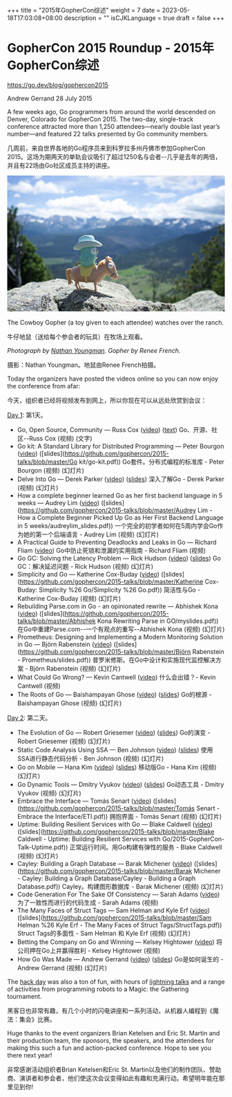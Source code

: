 +++
title = "2015年GopherCon综述"
weight = 7
date = 2023-05-18T17:03:08+08:00
description = ""
isCJKLanguage = true
draft = false
+++

# GopherCon 2015 Roundup - 2015年GopherCon综述

https://go.dev/blog/gophercon2015

Andrew Gerrand
28 July 2015

A few weeks ago, Go programmers from around the world descended on Denver, Colorado for GopherCon 2015. The two-day, single-track conference attracted more than 1,250 attendees—nearly double last year’s number—and featured 22 talks presented by Go community members.

几周前，来自世界各地的Go程序员来到科罗拉多州丹佛市参加GopherCon 2015。这场为期两天的单轨会议吸引了超过1250名与会者--几乎是去年的两倍，并且有22场由Go社区成员主持的讲座。

![img](GopherCon2015Roundup_img/cowboy.jpg)

The Cowboy Gopher (a toy given to each attendee) watches over the ranch.

牛仔地鼠（送给每个参会者的玩具）在牧场上观看。

*Photograph by [Nathan Youngman](https://twitter.com/nathany/status/619861336399351808). Gopher by Renee French.*

摄影：Nathan Youngman。地鼠由Renee French拍摄。

Today the organizers have posted the videos online so you can now enjoy the conference from afar:

今天，组织者已经将视频发布到网上，所以你现在可以从远处欣赏到会议：

[Day 1](http://gophercon.com/schedule/8july/): 第1天。

- Go, Open Source, Community — Russ Cox ([video](https://www.youtube.com/watch?v=XvZOdpd_9tc)) ([text](https://blog.golang.org/open-source)) Go、开源、社区--Russ Cox (视频) (文字)
- Go kit: A Standard Library for Distributed Programming — Peter Bourgon ([video](https://www.youtube.com/watch?v=1AjaZi4QuGo)) ([slides](https://github.com/gophercon/2015-talks/blob/master/Go kit/go-kit.pdf)) Go套件。分布式编程的标准库 - Peter Bourgon (视频) (幻灯片)
- Delve Into Go — Derek Parker ([video](https://www.youtube.com/watch?v=InG72scKPd4)) ([slides](http://go-talks.appspot.com/github.com/derekparker/talks/gophercon-2015/delve-into-go.slide)) 深入了解Go - Derek Parker (视频) (幻灯片)
- How a complete beginner learned Go as her first backend language in 5 weeks — Audrey Lim ([video](https://www.youtube.com/watch?v=fZh8uCInEfw)) ([slides](https://github.com/gophercon/2015-talks/blob/master/Audrey Lim - How a Complete Beginner Picked Up Go as Her First Backend Language in 5 weeks/audreylim_slides.pdf)) 一个完全的初学者如何在5周内学会Go作为她的第一个后端语言 - Audrey Lim (视频) (幻灯片)
- A Practical Guide to Preventing Deadlocks and Leaks in Go — Richard Fliam ([video](https://www.youtube.com/watch?v=3EW1hZ8DVyw)) Go中防止死锁和泄漏的实用指南 - Richard Fliam (视频)
- Go GC: Solving the Latency Problem — Rick Hudson ([video](https://www.youtube.com/watch?v=aiv1JOfMjm0)) ([slides](https://go.dev/talks/2015/go-gc.pdf)) Go GC：解决延迟问题 - Rick Hudson (视频) (幻灯片)
- Simplicity and Go — Katherine Cox-Buday ([video](https://www.youtube.com/watch?v=S6mEo_FHZ5Y)) ([slides](https://github.com/gophercon/2015-talks/blob/master/Katherine Cox-Buday: Simplicity %26 Go/Simplicity %26 Go.pdf)) 简洁性与Go - Katherine Cox-Buday (视频) (幻灯片)
- Rebuilding Parse.com in Go - an opinionated rewrite — Abhishek Kona ([video](https://www.youtube.com/watch?v=_f9LS-OWfeA)) ([slides](https://github.com/gophercon/2015-talks/blob/master/Abhishek Kona Rewriting Parse in GO/myslides.pdf)) 在Go中重建Parse.com--一个有观点的重写--Abhishek Kona (视频) (幻灯片)
- Prometheus: Designing and Implementing a Modern Monitoring Solution in Go — Björn Rabenstein ([video](https://www.youtube.com/watch?v=1V7eJ0jN8-E)) ([slides](https://github.com/gophercon/2015-talks/blob/master/Björn Rabenstein - Prometheus/slides.pdf)) 普罗米修斯。在Go中设计和实施现代监控解决方案 - Björn Rabenstein (视频) (幻灯片)
- What Could Go Wrong? — Kevin Cantwell ([video](https://www.youtube.com/watch?v=VC3QXZ-x5yI)) 什么会出错？- Kevin Cantwell (视频)
- The Roots of Go — Baishampayan Ghose ([video](https://www.youtube.com/watch?v=0hPOopcJ8-E)) ([slides](https://speakerdeck.com/bg/the-roots-of-go)) Go的根源 - Baishampayan Ghose (视频) (幻灯片)

[Day 2](http://gophercon.com/schedule/9july/): 第二天。

- The Evolution of Go — Robert Griesemer ([video](https://www.youtube.com/watch?v=0ReKdcpNyQg)) ([slides](https://go.dev/talks/2015/gophercon-goevolution.slide)) Go的演变 - Robert Griesemer (视频) (幻灯片)
- Static Code Analysis Using SSA — Ben Johnson ([video](https://www.youtube.com/watch?v=D2-gaMvWfQY)) ([slides](https://speakerdeck.com/benbjohnson/static-code-analysis-using-ssa)) 使用SSA进行静态代码分析 - Ben Johnson (视频) (幻灯片)
- Go on Mobile — Hana Kim ([video](https://www.youtube.com/watch?v=sQ6-HyPxHKg)) ([slides](https://go.dev/talks/2015/gophercon-go-on-mobile.slide)) 移动版Go - Hana Kim (视频) (幻灯片)
- Go Dynamic Tools — Dmitry Vyukov ([video](https://www.youtube.com/watch?v=a9xrxRsIbSU)) ([slides](https://go.dev/talks/2015/dynamic-tools.slide)) Go动态工具 - Dmitry Vyukov (视频) (幻灯片)
- Embrace the Interface — Tomás Senart ([video](https://www.youtube.com/watch?v=xyDkyFjzFVc)) ([slides](https://github.com/gophercon/2015-talks/blob/master/Tomás Senart - Embrace the Interface/ETI.pdf)) 拥抱界面 - Tomás Senart (视频) (幻灯片)
- Uptime: Building Resilient Services with Go — Blake Caldwell ([video](https://www.youtube.com/watch?v=PyBJQA4clfc)) ([slides](https://github.com/gophercon/2015-talks/blob/master/Blake Caldwell - Uptime: Building Resilient Services with Go/2015-GopherCon-Talk-Uptime.pdf)) 正常运行时间。用Go构建有弹性的服务 - Blake Caldwell (视频) (幻灯片) 
- Cayley: Building a Graph Database — Barak Michener ([video](https://www.youtube.com/watch?v=-9kWbPmSyCI)) ([slides](https://github.com/gophercon/2015-talks/blob/master/Barak Michener - Cayley: Building a Graph Database/Cayley - Building a Graph Database.pdf)) Cayley。构建图形数据库 - Barak Michener (视频) (幻灯片)
- Code Generation For The Sake Of Consistency — Sarah Adams ([video](https://www.youtube.com/watch?v=kGAgHwfjg1s)) 为了一致性而进行的代码生成 - Sarah Adams (视频)
- The Many Faces of Struct Tags — Sam Helman and Kyle Erf ([video](https://www.youtube.com/watch?v=_SCRvMunkdA)) ([slides](https://github.com/gophercon/2015-talks/blob/master/Sam Helman %26 Kyle Erf - The Many Faces of Struct Tags/StructTags.pdf)) Struct Tags的多面性 - Sam Helman 和 Kyle Erf (视频) (幻灯片)
- Betting the Company on Go and Winning — Kelsey Hightower ([video](https://www.youtube.com/watch?v=wqVbLlHqAeY)) 将公司押在Go上并赢得胜利 - Kelsey Hightower (视频)
- How Go Was Made — Andrew Gerrand ([video](https://www.youtube.com/watch?v=0ht89TxZZnk)) ([slides](https://go.dev/talks/2015/how-go-was-made.slide)) Go是如何诞生的 - Andrew Gerrand (视频) (幻灯片)

The [hack day](http://gophercon.com/schedule/10july/) was also a ton of fun, with hours of [lightning talks](https://www.youtube.com/playlist?list=PL2ntRZ1ySWBeHqlHM8DmvS8axgbrpvF9b) and a range of activities from programming robots to a Magic: the Gathering tournament.

黑客日也非常有趣，有几个小时的闪电讲座和一系列活动，从机器人编程到《魔法：集会》比赛。

Huge thanks to the event organizers Brian Ketelsen and Eric St. Martin and their production team, the sponsors, the speakers, and the attendees for making this such a fun and action-packed conference. Hope to see you there next year!

非常感谢活动组织者Brian Ketelsen和Eric St. Martin以及他们的制作团队、赞助商、演讲者和参会者，他们使这次会议变得如此有趣和充满行动。希望明年能在那里见到你!
